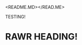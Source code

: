 <!DOCTYPE README.MD>
<README.MD></READ.ME>
<TITLE> KAITO DAYO~! </TITLE>
</HEAD> 
<BODY></BODY>
<P> TESTING!</P>
<h1> RAWR HEADING!</h1>
</BODY> 
</README.MD>

